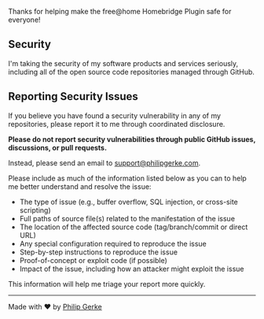 Thanks for helping make the free@home Homebridge Plugin safe for everyone!

## Security

I'm taking the security of my software products and services seriously, including all of the open source code repositories managed through GitHub.

## Reporting Security Issues

If you believe you have found a security vulnerability in any of my repositories, please report it to me through coordinated disclosure.

**Please do not report security vulnerabilities through public GitHub issues, discussions, or pull requests.**

Instead, please send an email to support@philipgerke.com.

Please include as much of the information listed below as you can to help me better understand and resolve the issue:

  * The type of issue (e.g., buffer overflow, SQL injection, or cross-site scripting)
  * Full paths of source file(s) related to the manifestation of the issue
  * The location of the affected source code (tag/branch/commit or direct URL)
  * Any special configuration required to reproduce the issue
  * Step-by-step instructions to reproduce the issue
  * Proof-of-concept or exploit code (if possible)
  * Impact of the issue, including how an attacker might exploit the issue

This information will help me triage your report more quickly.

<hr>

Made with ❤️ by [Philip Gerke](https://github.com/pgerke)
